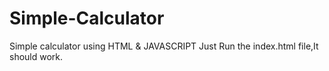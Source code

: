 # Simple-Calculator
Simple calculator using HTML &amp; JAVASCRIPT
Just Run the index.html file,It should work.
